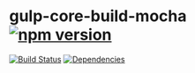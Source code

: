 # gulp-core-build-mocha [![npm version](https://badge.fury.io/js/gulp-core-build-mocha.svg)](https://badge.fury.io/js/gulp-core-build-mocha)

[![Build Status](https://travis-ci.org/microsoft/gulp-core-build-mocha.svg?branch=master)](https://travis-ci.org/microsoft/gulp-core-build-mocha) [![Dependencies](https://david-dm.org/microsoft/gulp-core-build-mocha.svg)](https://david-dm.org/microsoft/gulp-core-build-mocha)
